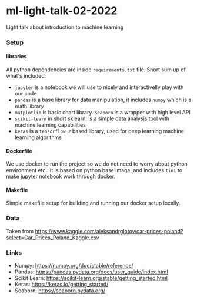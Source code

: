# ml-light-talk-02-2022
Light talk about introduction to machine learning

### Setup

#### libraries

All python dependencies are inside `requirements.txt` file. Short sum up of what's included:

- `jupyter` is a notebook we will use to nicely and interactivelly play with our code
- `pandas` is a base library for data manipulation, it includes `numpy` which is a math library
- `matplotlib` is basic chart library. `seaborn` is a wrapper with high level API
- `scikit-learn` in short sklearn, is a simple data analysis tool with machine learning capabilities
- `keras` is a `tensorflow 2` based library, used for deep learning machine learning algorithms

#### Dockerfile

We use docker to run the project so we do not need to worry about python environment etc..
It is based on python base image, and includes `tini` to make jupyter notebook work through docker.

#### Makefile

Simple makefile setup for building and running our docker setup locally.

### Data

Taken from https://www.kaggle.com/aleksandrglotov/car-prices-poland?select=Car_Prices_Poland_Kaggle.csv

### Links

- Numpy: https://numpy.org/doc/stable/reference/
- Pandas: https://pandas.pydata.org/docs/user_guide/index.html
- Scikit Learn: https://scikit-learn.org/stable/getting_started.html
- Keras: https://keras.io/getting_started/
- Seaborn: https://seaborn.pydata.org/
